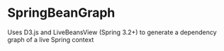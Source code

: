 SpringBeanGraph
===============

Uses D3.js and LiveBeansView (Spring 3.2+) to generate a dependency graph of a live Spring context
